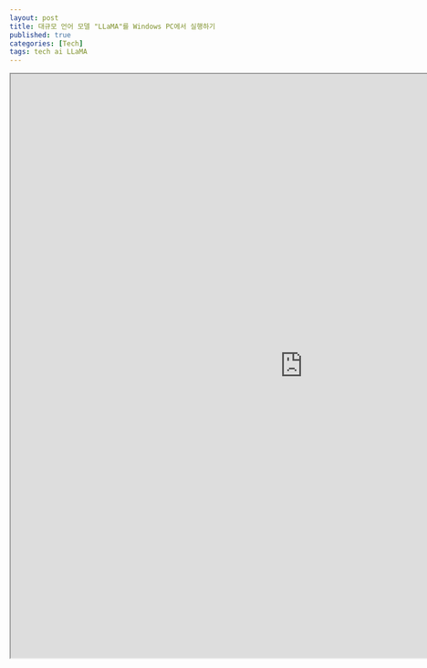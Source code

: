 ```yaml
---
layout: post
title: 대규모 언어 모델 "LLaMA"를 Windows PC에서 실행하기
published: true
categories: [Tech]
tags: tech ai LLaMA
---
```

<iframe width="1024" height="1024" src="https://docs.google.com/document/d/e/2PACX-1vSR5jdCeuU8Y9-PywMjrqn6DoWBml01osnB_8hJVm9eEZ0bfFmu_AP2X5otzvNA6mIYfHVgq5izQiXC/pub?embedded=true"></iframe>  
    
